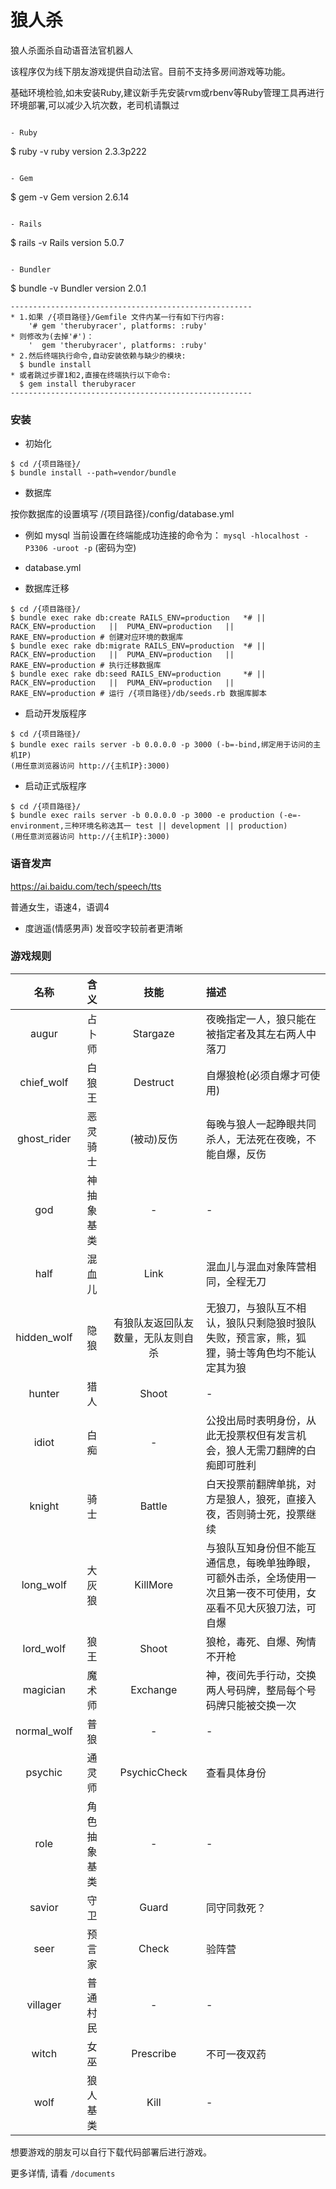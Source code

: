# 狼人杀

狼人杀面杀自动语音法官机器人

该程序仅为线下朋友游戏提供自动法官。目前不支持多房间游戏等功能。

基础环境检验,如未安装Ruby,建议新手先安装rvm或rbenv等Ruby管理工具再进行环境部署,可以减少入坑次数，老司机请飘过
```

- Ruby

```
$ ruby -v
ruby version 2.3.3p222
 ```

- Gem

```
$ gem -v
Gem version 2.6.14
```

- Rails

```
$ rails -v
Rails version 5.0.7
```

- Bundler

```
$ bundle -v
Bundler version 2.0.1
```
------------------------------------------------------
* 1.如果 /{项目路径}/Gemfile 文件内某一行有如下行内容:
    '# gem 'therubyracer', platforms: :ruby'
* 则修改为(去掉'#')：
    '  gem 'therubyracer', platforms: :ruby'  
* 2.然后终端执行命令,自动安装依赖与缺少的模块:
  $ bundle install
* 或者跳过步骤1和2,直接在终端执行以下命令:
  $ gem install therubyracer
------------------------------------------------------
```

### 安装

- 初始化

```
$ cd /{项目路径}/
$ bundle install --path=vendor/bundle
```

- 数据库

按你数据库的设置填写 /{项目路径}/config/database.yml

* 例如 mysql 当前设置在终端能成功连接的命令为： `mysql -hlocalhost -P3306 -uroot -p` (密码为空)
* database.yml


* 数据库迁移

```
$ cd /{项目路径}/
$ bundle exec rake db:create RAILS_ENV=production   *# ||  RACK_ENV=production   ||  PUMA_ENV=production   ||  RAKE_ENV=production # 创建对应环境的数据库
$ bundle exec rake db:migrate RAILS_ENV=production  *# ||  RACK_ENV=production   ||  PUMA_ENV=production   ||  RAKE_ENV=production # 执行迁移数据库
$ bundle exec rake db:seed RAILS_ENV=production     *# ||  RACK_ENV=production   ||  PUMA_ENV=production   ||  RAKE_ENV=production # 运行 /{项目路径}/db/seeds.rb 数据库脚本
```

* 启动开发版程序

```
$ cd /{项目路径}/
$ bundle exec rails server -b 0.0.0.0 -p 3000 (-b=-bind,绑定用于访问的主机IP)
(用任意浏览器访问 http://{主机IP}:3000)
```

* 启动正式版程序

```
$ cd /{项目路径}/
$ bundle exec rails server -b 0.0.0.0 -p 3000 -e production (-e=-environment,三种环境名称选其一 test || development || production)
(用任意浏览器访问 http://{主机IP}:3000)
```

### 语音发声

https://ai.baidu.com/tech/speech/tts

普通女生，语速4，语调4 
* 度逍遥(情感男声) 发音咬字较前者更清晰

### 游戏规则

名称|含义|技能|描述
:--:|:--:|:--:|:--
augur|占卜师|Stargaze|夜晚指定一人，狼只能在被指定者及其左右两人中落刀
chief_wolf|白狼王|Destruct|自爆狼枪(必须自爆才可使用)
ghost_rider|恶灵骑士|(被动)反伤|每晚与狼人一起睁眼共同杀人，无法死在夜晚，不能自爆，反伤
god|神抽象基类|-|-
half|混血儿|Link|混血儿与混血对象阵营相同，全程无刀
hidden_wolf|隐狼|有狼队友返回队友数量，无队友则自杀|无狼刀，与狼队互不相认，狼队只剩隐狼时狼队失败，预言家，熊，狐狸，骑士等角色均不能认定其为狼
hunter|猎人|Shoot|-
idiot|白痴|-|公投出局时表明身份，从此无投票权但有发言机会，狼人无需刀翻牌的白痴即可胜利
knight|骑士|Battle|白天投票前翻牌单挑，对方是狼人，狼死，直接入夜，否则骑士死，投票继续
long_wolf|大灰狼|KillMore|与狼队互知身份但不能互通信息，每晚单独睁眼，可额外击杀，全场使用一次且第一夜不可使用，女巫看不见大灰狼刀法，可自爆
lord_wolf|狼王|Shoot|狼枪，毒死、自爆、殉情不开枪
magician|魔术师|Exchange|神，夜间先手行动，交换两人号码牌，整局每个号码牌只能被交换一次
normal_wolf|普狼|-|-
psychic|通灵师|PsychicCheck|查看具体身份
role|角色抽象基类|-|-
savior|守卫|Guard|同守同救死？
seer|预言家|Check|验阵营
villager|普通村民|-|-
witch|女巫|Prescribe|不可一夜双药
wolf|狼人基类|Kill|-
想要游戏的朋友可以自行下载代码部署后进行游戏。

更多详情, 请看 `/documents`
